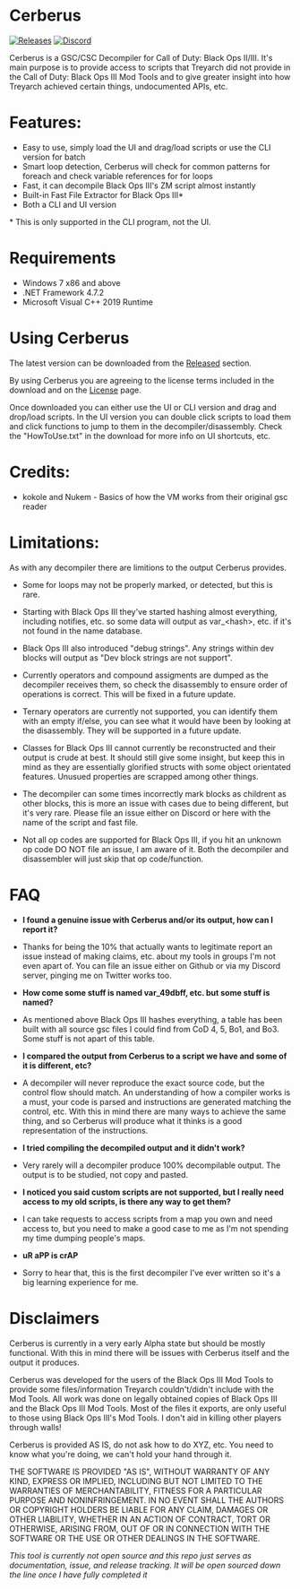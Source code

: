 # Cerberus
[![Releases](https://img.shields.io/github/downloads/Scobalula/Cerberus-Repo/total.svg)](https://github.com/Scobalula/Greyhound/releases) [![Discord](https://img.shields.io/badge/chat-Discord-blue.svg)](https://discord.gg/fGVpV39)

Cerberus is a GSC/CSC Decompiler for Call of Duty: Black Ops II/III. It's main purpose is to provide access to scripts that Treyarch did not provide in the Call of Duty: Black Ops III Mod Tools and to give greater insight into how Treyarch achieved certain things, undocumented APIs, etc.

# Features:
* Easy to use, simply load the UI and drag/load scripts or use the CLI version for batch
* Smart loop detection, Cerberus will check for common patterns for foreach and check variable references for for loops
* Fast, it can decompile Black Ops III's ZM script almost instantly
* Built-in Fast File Extractor for Black Ops III\*
* Both a CLI and UI version

\* This is only supported in the CLI program, not the UI.

# Requirements

* Windows 7 x86 and above
* .NET Framework 4.7.2
* Microsoft Visual C++ 2019 Runtime

# Using Cerberus

The latest version can be downloaded from the [Released](https://github.com/Scobalula/Cerberus-Repo/releases) section.

By using Cerberus you are agreeing to the license terms included in the download and on the [License](https://github.com/Scobalula/Cerberus-Repo/releases) page.

Once downloaded you can either use the UI or CLI version and drag and drop/load scripts. In the UI version you can double click scripts to load them and click functions to jump to them in the decompiler/disassembly. Check the "HowToUse.txt" in the download for more info on UI shortcuts, etc.

# Credits:

* kokole and Nukem - Basics of how the VM works from their original gsc reader

# Limitations:

As with any decompiler there are limitions to the output Cerberus provides.

* Some for loops may not be properly marked, or detected, but this is rare.

* Starting with Black Ops III they've started hashing almost everything, including notifies, etc. so some data will output as var_\<hash\>, etc. if it's not found in the name database.

* Black Ops III also introduced "debug strings". Any strings within dev blocks will output as "Dev block strings are not support".

* Currently operators and compound assigments are dumped as the decompiler receives them, so check the disassembly to ensure order of operations is correct. This will be fixed in a future update.

* Ternary operators are currently not supported, you can identify them with an empty if/else, you can see what it would have been by looking at the disassembly. They will be supported in a future update.

* Classes for Black Ops III cannot currently be reconstructed and their output is crude at best. It should still give some insight, but keep this in mind as they are essentially glorified structs with some object orientated features. Unusued properties are scrapped among other things.

* The decompiler can some times incorrectly mark blocks as childrent as other blocks, this is more an issue with cases due to being different, but it's very rare. Please file an issue either on Discord or here with the name of the script and fast file.

* Not all op codes are supported for Black Ops III, if you hit an unknown op code DO NOT file an issue, I am aware of it. Both the decompiler and disassembler will just skip that op code/function.

# FAQ

* **I found a genuine issue with Cerberus and/or its output, how can I report it?**
* Thanks for being the 10% that actually wants to legitimate report an issue instead of making claims, etc. about my tools in groups I'm not even apart of. You can file an issue either on Github or via my Discord server, pinging me on Twitter works too.

* **How come some stuff is named var_49dbff, etc. but some stuff is named?**

* As mentioned above Black Ops III hashes everything, a table has been built with all source gsc files I could find from CoD 4, 5, Bo1, and Bo3. Some stuff is not apart of this table.

* **I compared the output from Cerberus to a script we have and some of it is different, etc?**

* A decompiler will never reproduce the exact source code, but the control flow should match. An understanding of how a compiler works is a must, your code is parsed and instructions are generated matching the control, etc. With this in mind there are many ways to achieve the same thing, and so Cerberus will produce what it thinks is a good representation of the instructions.

* **I tried compiling the decompiled output and it didn't work?**
* Very rarely will a decompiler produce 100% decompilable output. The output is to be studied, not copy and pasted.

* **I noticed you said custom scripts are not supported, but I really need access to my old scripts, is there any way to get them?**

* I can take requests to access scripts from a map you own and need access to, but you need to make a good case to me as I'm not spending my time dumping people's maps.

* **uR aPP is crAP**
* Sorry to hear that, this is the first decompiler I've ever written so it's a big learning experience for me.

# Disclaimers

Cerberus is currently in a very early Alpha state but should be mostly functional. With this in mind there will be issues with Cerberus itself and the output it produces.

Cerberus was developed for the users of the Black Ops III Mod Tools to provide some files/information Treyarch couldn't/didn't include with the Mod Tools. All work was done on legally obtained copies of Black Ops III and the Black Ops III Mod Tools. Most of the files it exports, are only useful to those using Black Ops III's Mod Tools. I don't aid in killing other players through walls!

Cerberus is provided AS IS, do not ask how to do XYZ, etc. You need to know what you're doing, we can't hold your hand through it.

THE SOFTWARE IS PROVIDED "AS IS", WITHOUT WARRANTY OF ANY KIND, EXPRESS OR IMPLIED,
INCLUDING BUT NOT LIMITED TO THE WARRANTIES OF MERCHANTABILITY, FITNESS FOR A
PARTICULAR PURPOSE AND NONINFRINGEMENT. IN NO EVENT SHALL THE AUTHORS OR COPYRIGHT
HOLDERS BE LIABLE FOR ANY CLAIM, DAMAGES OR OTHER LIABILITY, WHETHER IN AN ACTION OF
CONTRACT, TORT OR OTHERWISE, ARISING FROM, OUT OF OR IN CONNECTION WITH THE SOFTWARE
OR THE USE OR OTHER DEALINGS IN THE SOFTWARE.

*This tool is currently not open source and this repo just serves as documentation, issue, and release tracking. It will be open sourced down the line once I have fully completed it*